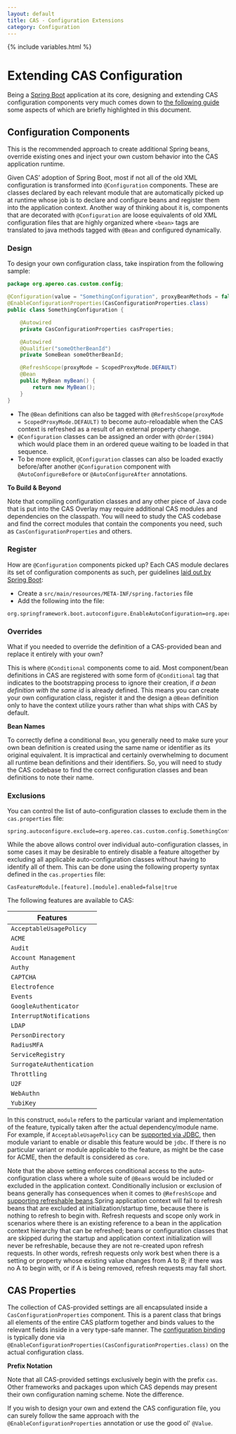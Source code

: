 ```yaml
---
layout: default
title: CAS - Configuration Extensions
category: Configuration
---
```


{% include variables.html %}

# Extending CAS Configuration

Being a [Spring Boot](https://github.com/spring-projects/spring-boot) application at its core, designing and extending CAS configuration components 
very much comes down to [the following guide](https://docs.spring.io/spring-boot/docs/current/reference/html/) some aspects 
of which are briefly highlighted in this document.

## Configuration Components

This is the recommended approach to create additional Spring beans, override existing ones and inject your own 
custom behavior into the CAS application runtime.

Given CAS’ adoption of Spring Boot, most if not all of the old XML configuration is transformed into `@Configuration` 
components. These are classes declared by each relevant module that are automatically picked up at runtime whose job 
is to declare and configure beans and register them into the application context. Another way of thinking about it 
is, components that are decorated with `@Configuration` are loose equivalents of old XML configuration files that 
are highly organized where `<bean>` tags are translated to java methods tagged with `@Bean` and configured dynamically.

### Design

To design your own configuration class, take inspiration from the following sample:

```java
package org.apereo.cas.custom.config;

@Configuration(value = "SomethingConfiguration", proxyBeanMethods = false)
@EnableConfigurationProperties(CasConfigurationProperties.class)
public class SomethingConfiguration {

    @Autowired
    private CasConfigurationProperties casProperties;

    @Autowired
    @Qualifier("someOtherBeanId")
    private SomeBean someOtherBeanId;

    @RefreshScope(proxyMode = ScopedProxyMode.DEFAULT)
    @Bean
    public MyBean myBean() {
        return new MyBean();
    }
} 
```

- The `@Bean` definitions can also be tagged with `@RefreshScope(proxyMode = ScopedProxyMode.DEFAULT)` to become auto-reloadable when the CAS 
  context is refreshed as a result of an external property change.
- `@Configuration` classes can be assigned an order with `@Order(1984)` which would place 
  them in an ordered queue waiting to be loaded in that sequence.
- To be more explicit, `@Configuration` classes can also be loaded exactly before/after 
  another `@Configuration` component with `@AutoConfigureBefore` or `@AutoConfigureAfter` annotations.

<div class="alert alert-info"><strong>To Build & Beyond</strong><p>Note that compiling configuration classes and any other
piece of Java code that is put into the CAS Overlay may require additional CAS modules and dependencies on the classpath. You will need
to study the CAS codebase and find the correct modules that contain the components you need, such 
as <code>CasConfigurationProperties</code> and others.</p></div>

### Register

How are `@Configuration` components picked up? Each CAS module declares its set of configuration components as such, 
per guidelines [laid out by Spring Boot](https://docs.spring.io/spring-boot/docs/current/reference/html/):

- Create a `src/main/resources/META-INF/spring.factories` file
- Add the following into the file:

```properties
org.springframework.boot.autoconfigure.EnableAutoConfiguration=org.apereo.cas.custom.config.SomethingConfiguration
```

### Overrides

What if you needed to override the definition of a CAS-provided bean and replace it entirely with your own?

This is where `@Conditional` components come to aid. Most component/bean definitions in CAS are registered 
with some form of `@Conditional` tag that indicates to the bootstrapping process to ignore their 
creation, if *a bean definition with the same id* is already defined. This means you can create 
your own configuration class, register it and the design a `@Bean` definition only to have the 
context utilize yours rather than what ships with CAS by default.

<div class="alert alert-info"><strong>Bean Names</strong><p>To correctly define a conditional <code>Bean</code>, 
you generally need to make sure your own bean definition is created using the same name or identifier as its original equivalent. 
It is impractical and certainly overwhelming to document all runtime bean definitions and their identifiers. So, you will
need to study the CAS codebase to find the correct configuration classes and bean definitions to note their name.</p></div>

### Exclusions

You can control the list of auto-configuration classes to exclude them in the `cas.properties` file:

```properties
spring.autoconfigure.exclude=org.apereo.cas.custom.config.SomethingConfiguration
```
     
While the above allows control over individual auto-configuration classes, in some cases it may be desirable
to entirely disable a feature altogether by excluding all applicable auto-configuration classes without having to
identify all of them. This can be done using the following property syntax defined in the `cas.properties` file:

```properties
CasFeatureModule.[feature].[module].enabled=false|true
```
          
The following features are available to CAS:

| Features                  | 
|---------------------------|
| `AcceptableUsagePolicy`   |
| `ACME`                    |
| `Audit`                   |
| `Account Management`      |
| `Authy`                   |
| `CAPTCHA`                 |
| `Electrofence`            |
| `Events`                  |
| `GoogleAuthenticator`     |
| `InterruptNotifications`  |
| `LDAP`                    |
| `PersonDirectory`         |
| `RadiusMFA`               |
| `ServiceRegistry`         |
| `SurrogateAuthentication` |
| `Throttling`              |
| `U2F`                     |
| `WebAuthn`                |
| `YubiKey`                 |

In this construct, `module` refers to the particular variant and implementation of the feature, typically taken after the
actual dependency/module name. For example, if `AcceptableUsagePolicy` can be [supported via JDBC](../webflow/Webflow-Customization-AUP-JDBC.html), then module variant to enable or disable this feature would be `jdbc`. If there is no particular variant or module applicable to the feature, as might be the case for ACME, then the default is considered as `core`.

Note that the above setting enforces conditional access to the auto-configuration class where a whole suite of `@Bean`s would be included
or excluded in the application context. Conditionally inclusion or exclusion of beans generally has consequences when it comes to 
`@RefreshScope` and [supporting refreshable beans](Configuration-Management-Reload.html).Spring application context will fail to refresh beans that are excluded at initialization/startup time, because there is nothing to refresh to begin with. Refresh requests and scope only work in scenarios where there is an existing reference to a bean in the application context hierarchy that can be refreshed; beans or configuration classes that are skipped during the startup and application context initialization will never be refreshable, because they are not re-created upon refresh requests. In other words, refresh requests only work best when there is a setting or property whose existing value changes from A to B; if there was no A to begin with, or if A is being removed, refresh requests may fall short.

## CAS Properties

The collection of CAS-provided settings are all encapsulated 
inside a `CasConfigurationProperties` component. This is a parent class that brings all elements of the 
entire CAS platform together and binds values to the relevant fields inside in a 
very type-safe manner. The [configuration binding](Configuration-Server-Management.html) is 
typically done via `@EnableConfigurationProperties(CasConfigurationProperties.class)` on the actual configuration class. 

<div class="alert alert-info"><strong>Prefix Notation</strong><p>Note that all CAS-provided settings 
exclusively begin with the prefix <code>cas</code>. Other frameworks and packages upon which CAS
depends may present their own configuration naming scheme. Note the difference.</p></div>

If you wish to design your own and extend the CAS configuration file, you can surely follow 
the same approach with the `@EnableConfigurationProperties` annotation or use the good ol' `@Value`.
